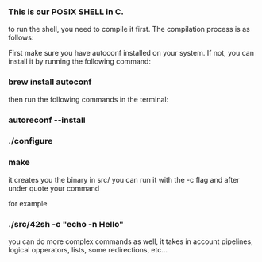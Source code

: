 ### This is our POSIX SHELL in C.

to run the shell, you need to compile it first. The compilation process is as follows:

First make sure you have autoconf installed on your system. If not, you can install it by running the following command:

### brew install autoconf

then run the following commands in the terminal:

### autoreconf --install
### ./configure
### make

it creates you the binary in src/
you can run it with the -c flag and after under quote your command

for example

### ./src/42sh -c "echo -n Hello"

you can do more complex commands as well, it takes in account pipelines, logical opperators, lists, some redirections, etc...